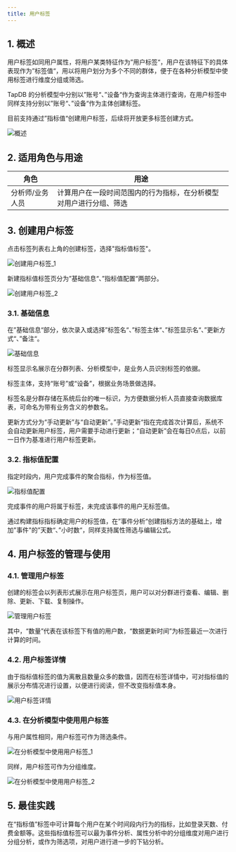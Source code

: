```yaml
---
title: 用户标签
---
```


## 1. 概述

用户标签如同用户属性，将用户某类特征作为”用户标签“，用户在该特征下的具体表现作为”标签值“，用以将用户划分为多个不同的群体，便于在各种分析模型中使用标签进行维度分组或筛选。

TapDB 的分析模型中分别以”账号“、”设备“作为查询主体进行查询，在用户标签中同样支持分别以”账号“、”设备“作为主体创建标签。

目前支持通过”指标值“创建用户标签，后续将开放更多标签创建方式。

![概述](/img/customEvent/userTag_1.png)

## 2. 适用角色与用途

| 角色 | 用途 |
| --------------- | -------------------------------------------------------- |
| 分析师/业务人员 | 计算用户在一段时间范围内的行为指标，在分析模型对用户进行分组、筛选 |

## 3. 创建用户标签

点击标签列表右上角的创建标签，选择"指标值标签"。

![创建用户标签_1](/img/customEvent/userTag_2.png)

新建指标值标签页分为”基础信息“、”指标值配置“两部分。

![创建用户标签_2](/img/customEvent/userTag_3.png)

### 3.1. 基础信息

在”基础信息“部分，依次录入或选择”标签名“、”标签主体“、”标签显示名“、”更新方式“、”备注“。

![基础信息](/img/customEvent/userTag_4.png)

标签显示名展示在分群列表、分析模型中，是业务人员识别标签的依据。

标签主体，支持“账号”或“设备”，根据业务场景做选择。

标签名是分群存储在系统后台的唯一标识，为方便数据分析人员直接查询数据库表，可命名为带有业务含义的参数名。

更新方式分为“手动更新”与“自动更新”。”手动更新“指在完成首次计算后，系统不会自动更新用户标签，用户需要手动进行更新；“自动更新”会在每日0点后，以前一日作为基准进行用户标签更新。

### 3.2. 指标值配置

指定时段内，用户完成事件的聚合指标，作为标签值。

![指标值配置](/img/customEvent/userTag_5.png)

完成事件的用户将属于标签，未完成该事件的用户无标签值。

通过构建指标指标确定用户的标签值，在”事件分析“创建指标方法的基础上，增加"事件"的”天数“、”小时数“，同样支持属性筛选与编辑公式。

## 4. 用户标签的管理与使用

### 4.1. 管理用户标签

创建的标签会以列表形式展示在用户标签页，用户可以对分群进行查看、编辑、删除、更新、下载、复制操作。

![管理用户标签](/img/customEvent/userTag_6.png)

其中，“数量”代表在该标签下有值的用户数，“数据更新时间”为标签最近一次进行计算的时间。

### 4.2. 用户标签详情

由于指标值标签的值为离散且数量众多的数值，因而在标签详情中，可对指标值的展示分布情况进行设置，以便进行阅读，但不改变指标值本身。

![用户标签详情](/img/customEvent/userTag_7.png)

### 4.3. 在分析模型中使用用户标签

与用户属性相同，用户标签可作为筛选条件。

![在分析模型中使用用户标签_1](/img/customEvent/userTag_8.png)

同样，用户标签可作为分组维度。

![在分析模型中使用用户标签_2](/img/customEvent/userTag_9.png)

## 5. 最佳实践

在“指标值”标签中可计算每个用户在某个时间段内行为的指标，比如登录天数、付费金额等。这些指标值标签可以最为事件分析、属性分析中的分组维度对用户进行分组分析，或作为筛选项，对用户进行进一步的下钻分析。
